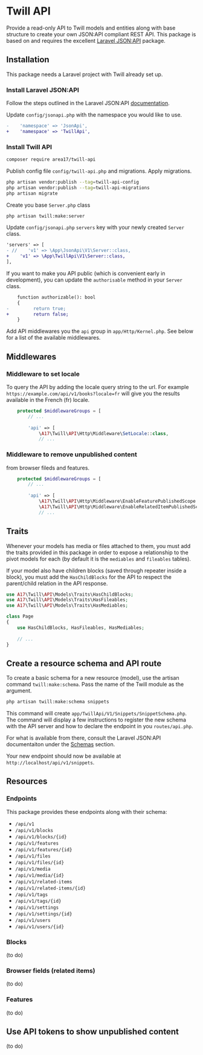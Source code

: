 # Twill API

Provide a read-only API to Twill models and entities along with base structure to create your own JSON:API compliant REST API. This package is based on and requires the excellent [Laravel JSON:API](https://github.com/laravel-json-api/laravel) package.

## Installation

This package needs a Laravel project with Twill already set up.

### Install Laravel JSON:API

Follow the steps outlined in the Laravel JSON:API [documentation](https://laraveljsonapi.io/docs/3.0/getting-started/).

Update `config/jsonapi.php` with the namespace you would like to use.

```diff
-    'namespace' => 'JsonApi',
+    'namespace' => 'TwillApi',
```

### Install Twill API

```bash
composer require area17/twill-api
```

Publish config file `config/twill-api.php` and migrations. Apply migrations.

```bash
php artisan vendor:publish --tag=twill-api-config
php artisan vendor:publish --tag=twill-api-migrations
php artisan migrate
```

Create you base `Server.php` class

```bash
php artisan twill:make:server
```

Update `config/jsonapi.php` `servers` key with your newly created `Server` class.

```diff
'servers' => [
- //    'v1' => \App\JsonApi\V1\Server::class,
+    'v1' => \App\TwillApi\V1\Server::class,
],
```

If you want to make you API public (which is convenient early in development), you can update the `authorisable` method in your `Server` class.

```diff
    function authorizable(): bool
    {
-         return true;
+         return false;
    }
```

Add API middlewares you the `api` group in `app/Http/Kernel.php`. See below for a list of the available middlewares.

## Middlewares

### Middleware to set locale

To query the API by adding the locale query string to the url. For example `https://example.com/api/v1/books?locale=fr` will give you the results available in the French (fr) locale.

```php
    protected $middlewareGroups = [
        // ...
        
        'api' => [
            \A17\Twill\API\Http\Middleware\SetLocale::class,
            // ...
```

### Middleware to remove unpublished content

from browser fileds and features.
```php
    protected $middlewareGroups = [
        // ...
        
        'api' => [
            \A17\Twill\API\Http\Middleware\EnableFeaturePublishedScope::class,
            \A17\Twill\API\Http\Middleware\EnableRelatedItemPublishedScope::class,
            // ...
```

## Traits

Whenever your models has media or files attached to them, you must add the traits provided in this package in order to expose a relationship to the pivot models for each (by default it is the `mediables` and `fileables` tables).

If your model also have children blocks (saved through repeater inside a block), you must add the `HasChildBlocks` for the API to respect the parent/child relation in the API response.  

```php
use A17\Twill\API\Models\Traits\HasChildBlocks;
use A17\Twill\API\Models\Traits\HasFileables;
use A17\Twill\API\Models\Traits\HasMediables;

class Page
{
    use HasChildBlocks, HasFileables, HasMediables;
    
    // ...
}
```

## Create a resource schema and API route

To create a basic schema for a new resource (model), use the artisan command `twill:make:schema`. Pass the name of the Twill module as the argument.

```bash
php artisan twill:make:schema snippets
```

This command will create `app/TwillApi/V1/Snippets/SnippetSchema.php`. The command will display a few instructions to register the new schema with the API server and how to declare the endpoint in you `routes/api.php`.

For what is available from there, consult the Laravel JSON:API documentaiton under the [Schemas](https://laraveljsonapi.io/docs/2.0/schemas/) section.

Your new endpoint should now be available at `http://localhost/api/v1/snippets`.

## Resources

### Endpoints

This package provides these endpoints along with their schema:

- `/api/v1`
- `/api/v1/blocks`
- `/api/v1/blocks/{id}`
- `/api/v1/features`
- `/api/v1/features/{id}`
- `/api/v1/files`
- `/api/v1/files/{id}`
- `/api/v1/media`
- `/api/v1/media/{id}`
- `/api/v1/related-items`
- `/api/v1/related-items/{id}`
- `/api/v1/tags`
- `/api/v1/tags/{id}`
- `/api/v1/settings`
- `/api/v1/settings/{id}`
- `/api/v1/users`
- `/api/v1/users/{id}`

### Blocks

(to do)

### Browser fields (related items)

(to do)

### Features

(to do)

## Use API tokens to show unpublished content

(to do)
